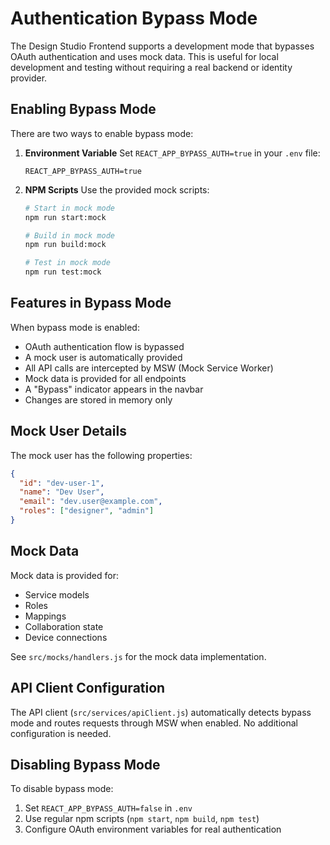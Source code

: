 # Authentication Bypass Mode

The Design Studio Frontend supports a development mode that bypasses OAuth authentication and uses mock data. This is useful for local development and testing without requiring a real backend or identity provider.

## Enabling Bypass Mode

There are two ways to enable bypass mode:

1. **Environment Variable**
   Set `REACT_APP_BYPASS_AUTH=true` in your `.env` file:
   ```
   REACT_APP_BYPASS_AUTH=true
   ```

2. **NPM Scripts**
   Use the provided mock scripts:
   ```bash
   # Start in mock mode
   npm run start:mock

   # Build in mock mode
   npm run build:mock

   # Test in mock mode
   npm run test:mock
   ```

## Features in Bypass Mode

When bypass mode is enabled:

- OAuth authentication flow is bypassed
- A mock user is automatically provided
- All API calls are intercepted by MSW (Mock Service Worker)
- Mock data is provided for all endpoints
- A "Bypass" indicator appears in the navbar
- Changes are stored in memory only

## Mock User Details

The mock user has the following properties:
```json
{
  "id": "dev-user-1",
  "name": "Dev User",
  "email": "dev.user@example.com",
  "roles": ["designer", "admin"]
}
```

## Mock Data

Mock data is provided for:
- Service models
- Roles
- Mappings
- Collaboration state
- Device connections

See `src/mocks/handlers.js` for the mock data implementation.

## API Client Configuration

The API client (`src/services/apiClient.js`) automatically detects bypass mode and routes requests through MSW when enabled. No additional configuration is needed.

## Disabling Bypass Mode

To disable bypass mode:
1. Set `REACT_APP_BYPASS_AUTH=false` in `.env`
2. Use regular npm scripts (`npm start`, `npm build`, `npm test`)
3. Configure OAuth environment variables for real authentication
